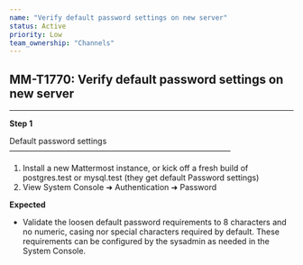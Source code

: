 ```yaml
---
name: "Verify default password settings on new server"
status: Active
priority: Low
team_ownership: "Channels"
---
```


## MM-T1770: Verify default password settings on new server

---

**Step 1**

Default password settings\
————————————————————————————

1. Install a new Mattermost instance, or kick off a fresh build of postgres.test or mysql.test (they get default Password settings)
2. View System Console ➜ Authentication ➜ Password

**Expected**

- Validate the loosen default password requirements to 8 characters and no numeric, casing nor special characters required by default. These requirements can be configured by the sysadmin as needed in the System Console.
